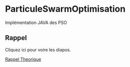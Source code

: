 # ParticuleSwarmOptimisation

Implémentation JAVA des PSO

## Rappel
Cliquez ici pour voire les diapos.

[Rappel Theorique](/Doc/IntroductionPSO.pdf "Introduction au PSO")
